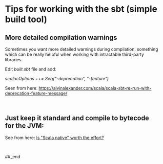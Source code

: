 # Tips for working with the sbt (simple build tool)

## More detailed compilation warnings

Sometimes you want more detailed warnings during compilation, something which can be really helpful when working with intractable third-party libraries.

Edit _built.sbt_ file and add:

_scalacOptions ++= Seq("-deprecation", "-feature")_

Seen from here: https://alvinalexander.com/scala/scala-sbt-re-run-with-deprecation-feature-message/

<br/>

## Just keep it standard and compile to bytecode for the JVM:

See from here: [Is "Scala native" worth the effort?](https://github.com/practicalcomputerscience/MicrobenchmarkGPHLlanguages/tree/main/03%20-%20source%20code/01%20-%20imperative%20languages/Scala/Running%20and%20building%20Scala%20programs%20-%20baby%20steps/(F)%20Working%20with%20scala-cli%20to%20create%20a%20standalone%20program%20in%20Windows%2011#is-scala-native-worth-the-effort)

<br/>

##_end
